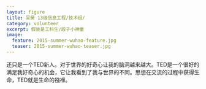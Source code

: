 ```yaml
---
layout: figure
title: 吴昊 13级信息工程/技术组/
category: volunteer
excerpt: 假装是工科生/段子小神童
image:
  feature: 2015-summer-wuhao-feature.jpg
  teaser: 2015-summer-wuhao-teaser.jpg
---
```


还只是一个TED新人。对于世界的好奇心让我的脑洞越来越大。TED是一个很好的满足我好奇心的机会，它让我看到了我与世界的不同。思想在交流的过程中获得生命，TED就是生命的襁褓。